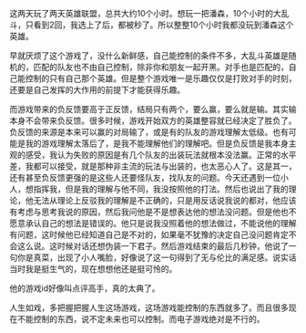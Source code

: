 这两天玩了两天英雄联盟，总共大约10个小时。想玩一把潘森，10个小时的大乱斗，只看到2回，我选上了后，都被秒了。所以整整10个小时我都没玩到潘森这个英雄。

早就厌烦了这个游戏了，没什么新鲜感，自己能控制的条件不多，大乱斗英雄是随机的，匹配的队友也不由自己控制，除非你和朋友一起开黑。对手也是匹配的，自己能控制的只有自己那个英雄。但是整个游戏唯一是乐趣仅仅是打败对手的时刻，还要是自己发挥的大作用的前提下才能获得乐趣。

而游戏带来的负反馈要高于正反馈，结局只有两个，要么赢，要么就是输。其实输本身不会带来负反馈。很多时候，游戏开始双方的英雄整容就已经决定了胜负了。负反馈的来源是本来可以赢的对局输了，或是有的队友的游戏理解太低级。也有可能是我的游戏理解太落后了，是我不能理解他们的理解吧。但是负反馈是我本身主观的感受，我认为失败的原因是有几个队友的出装玩法就根本没法赢。正常的水平差，我都可以接受，就是那种非主流的玩法与出装的，也太恶心人了。这是其一，还有甚至负反馈更强的是这些人还要怪队友，找队友的问题。今天还遇到一位小人，想指挥我，但是我的理解与他不同，我没按照他的打法。然后也说出了我的理论，他无法从理论上反驳我的理解是不正确的，只是用反话说我说的都对，他应该有考虑与思考我说的原因，然后我问他是不是想表达他的想法没问题。但是他也不愿意承认自己的想法是错误的。他只是说我没照着他的想法做过，不能说他的理解有问题，这时候他已经知道自己是不对的，如果毫不犹豫的决定自己没问题肯定不会这么说。这时候对话还想伪装一下君子。然后游戏结束的最后几秒钟，他说了一句你是真菜，出现了小人嘴脸，好像说了这一句得到了无与伦比的满足感。说实话当时我是挺生气的，现在想想他还是挺可怜的。

他的游戏id好像叫点评高手，真的太典了。

人生如戏，多把握把握人生这场游戏，这场游戏能控制的东西就多了。而且很多现在不能控制的东西，说不定未来也可以控制。而电子游戏绝对是不行的。